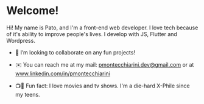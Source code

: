 # Welcome!

Hi! My name is Pato, and I'm a front-end web developer. I love tech because of it's ability to improve people's lives. I develop with JS, Flutter and Wordpress.

- 👯 I’m looking to collaborate on any fun projects!

- ✉️ You can reach me at my mail: pmontecchiarini.dev@gmail.com or at www.linkedin.com/in/pmontecchiarini

- 📺🎥 Fun fact: I love movies and tv shows. I'm a die-hard X-Phile since my teens. 
